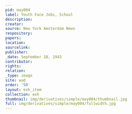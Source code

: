 ```yaml
---
pid: may004
label: Youth Face Jobs, School
description:
creator:
source: New York Amsterdam News
respository:
papers:
location:
sourcelink:
publisher:
_date: September 18, 1943
contributor:
rights:
relation:
_type: image
site: wad
order: '50'
layout: exh_item
collection: exh
thumbnail: img/derivatives/simple/may004/thumbnail.jpg
full: img/derivatives/simple/may004/fullwidth.jpg
---
```


